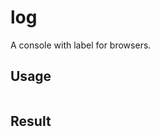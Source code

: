 # log
A console with label for browsers.

## Usage
<img src="https://i.imgur.com/JymqSG8.png?1" alt="" /> 

## Result
<img src="https://i.imgur.com/RJ91r0r.png" alt="" /> 
<img src="https://i.imgur.com/BYhrVY0.png" alt="" /> 

